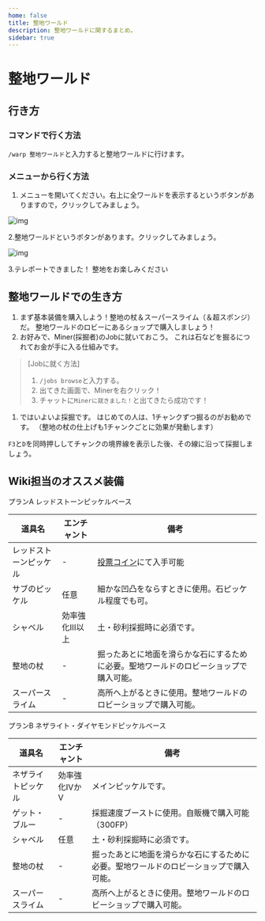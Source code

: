 ```yaml
---
home: false
title: 整地ワールド
description: 整地ワールドに関するまとめ。
sidebar: true
---
```



# 整地ワールド

## 行き方

### コマンドで行く方法

`/warp 整地ワールド`と入力すると整地ワールドに行けます。

### メニューから行く方法

1. メニューを開いてください。右上に全ワールドを表示するというボタンがありますので，クリックしてみましょう。

![img](https://i.imgur.com/VAXFvdV.png)

2.整地ワールドというボタンがあります。クリックしてみましょう。

![img](https://i.imgur.com/YhDRQwV.png)

3.テレポートできました！ 整地をお楽しみください

## 整地ワールドでの生き方

1. まず基本装備を購入しよう！整地の杖＆スーパースライム（＆超スポンジ）だ。 整地ワールドのロビーにあるショップで購入しましょう！
2. お好みで、Miner(採掘者)のJobに就いておこう。 これは石などを掘るにつれてお金が手に入る仕組みです。

> \[Jobに就く方法]
>
> 1. `/jobs browse`と入力する。
> 2. 出てきた画面で、Minerを右クリック！
> 3. チャットに`Minerに就きました！`と出てきたら成功です！

1. ではいよいよ採掘です。 はじめての人は、1チャンクずつ掘るのがお勧めです。
（整地の杖の仕上げも1チャンクごとに効果が発動します）

`F3`と`D`を同時押ししてチャンクの境界線を表示した後、その線に沿って採掘しましょう。

## Wiki担当のオススメ装備

プランA レッドストーンピッケルベース

| 道具名                                                | エンチャント    | 備考                                                                   |
| -------------------------------------------------- | --------- | -------------------------------------------------------------------- |
| レッドストーンピッケル                                        | \-        | [投票コイン](https://freeserver-wiki.netlify.app/vote.html#交換可能なもの)にて入手可能 |
| サブのピッケル                                            | 任意        | 細かな凹凸をならすときに使用。石ピッケル程度でも可。                                           |
| シャベル                                               | 効率強化Ⅲ以上 | 土・砂利採掘時に必須です。                                                    |
| 整地の杖                                               | \-        | 掘ったあとに地面を滑らかな石にするために必要。聖地ワールドのロビーショップで購入可能。                          |
| <item-sprite name="slimeball" :scale="1"/>スーパースライム | \-        | 高所へ上がるときに使用。整地ワールドのロビーショップで購入可能。                                      |

プランB ネザライト・ダイヤモンドピッケルベース

| 道具名                                                         | エンチャント     | 備考                                          |
| ----------------------------------------------------------- | ---------- | ------------------------------------------- |
| <item-sprite name="netherite-pickaxe" :scale="1"/>ネザライトピッケル | 効率強化ⅣかⅤ | メインピッケルです。                                  |
| ゲット・ブルー                                                     | \-         | 採掘速度ブーストに使用。自販機で購入可能（300FP）                 |
| シャベル                                                        | 任意         | 土・砂利採掘時に必須です。                           |
| 整地の杖                                                        | \-         | 掘ったあとに地面を滑らかな石にするために必要。聖地ワールドのロビーショップで購入可能。 |
| <item-sprite name="slimeball" :scale="1"/>スーパースライム          | \-         | 高所へ上がるときに使用。整地ワールドのロビーショップで購入可能。             |
